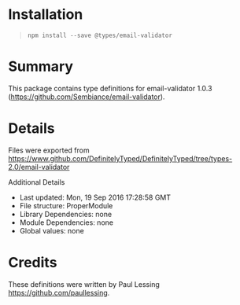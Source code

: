 # Installation
> `npm install --save @types/email-validator`

# Summary
This package contains type definitions for email-validator 1.0.3 (https://github.com/Sembiance/email-validator).

# Details
Files were exported from https://www.github.com/DefinitelyTyped/DefinitelyTyped/tree/types-2.0/email-validator

Additional Details
 * Last updated: Mon, 19 Sep 2016 17:28:58 GMT
 * File structure: ProperModule
 * Library Dependencies: none
 * Module Dependencies: none
 * Global values: none

# Credits
These definitions were written by Paul Lessing <https://github.com/paullessing>.

